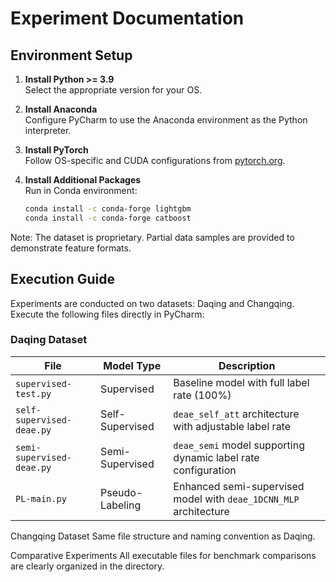 # Experiment Documentation

## Environment Setup

1. **Install Python >= 3.9**  
   Select the appropriate version for your OS.

2. **Install Anaconda**  
   Configure PyCharm to use the Anaconda environment as the Python interpreter.

3. **Install PyTorch**  
   Follow OS-specific and CUDA configurations from [pytorch.org](https://pytorch.org/get-started/locally/).

4. **Install Additional Packages**  
   Run in Conda environment:  
   ```bash
   conda install -c conda-forge lightgbm  
   conda install -c conda-forge catboost
Note: The dataset is proprietary. Partial data samples are provided to demonstrate feature formats.

## Execution Guide
Experiments are conducted on two datasets: Daqing and Changqing.
Execute the following files directly in PyCharm:

### Daqing Dataset
| File                      | Model Type           | Description                                                         |
|---------------------------|----------------------|---------------------------------------------------------------------|
| `supervised-test.py`      | Supervised           | Baseline model with full label rate (100%)                          |
| `self-supervised-deae.py` | Self-Supervised      | `deae_self_att` architecture with adjustable label rate             |
| `semi-supervised-deae.py` | Semi-Supervised      | `deae_semi` model supporting dynamic label rate configuration       |
| `PL-main.py`              | Pseudo-Labeling      | Enhanced semi-supervised model with `deae_1DCNN_MLP` architecture   |
Changqing Dataset
Same file structure and naming convention as Daqing.

Comparative Experiments
All executable files for benchmark comparisons are clearly organized in the directory.